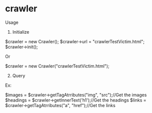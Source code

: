 crawler
=======

Usage

1. Initialize 

$crawler = new Crawler();
$crawler->url = "crawlerTestVictim.html";
$crawler->init();

Or

$crawler = new Crawler("crawlerTestVictim.html");

2. Query

Ex:

$images = $crawler->getTagAtrributes("img", "src");//Get the images
$headings = $crawler->getInnerText('h1');//Get the headings 
$links = $crawler->getTagAtrributes("a", "href");//Get the links
